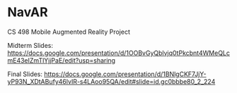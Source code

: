 NavAR
=====

CS 498  Mobile Augmented Reality Project

Midterm Slides: 
  https://docs.google.com/presentation/d/1OOBvGyQblvjq0tPkcbnt4WMeQLcmE43eIZmTlYjjPaE/edit?usp=sharing

Final Slides: 
  https://docs.google.com/presentation/d/1BNlgCKF7JjY-yP93N_XDtABufy46lvIR-s4LAoo95QA/edit#slide=id.gc0bbbe80_2_224
